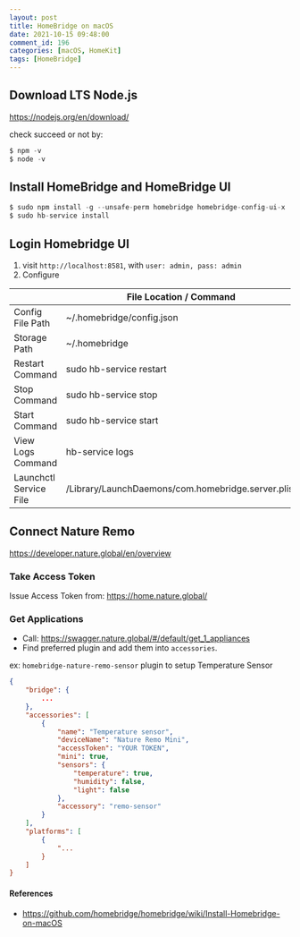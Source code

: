```yaml
---
layout: post
title: HomeBridge on macOS
date: 2021-10-15 09:48:00
comment_id: 196
categories: [macOS, HomeKit]
tags: [HomeBridge]
---
```


## Download LTS Node.js

<https://nodejs.org/en/download/>

check succeed or not by:

```s
$ npm -v
$ node -v
```

## Install HomeBridge and HomeBridge UI

```s
$ sudo npm install -g --unsafe-perm homebridge homebridge-config-ui-x
$ sudo hb-service install
```

## Login Homebridge UI

1. visit `http://localhost:8581`, with `user: admin, pass: admin`
2. Configure

|   |  File Location / Command |
|---|---|
|  Config File Path |  ~/.homebridge/config.json |
| Storage Path| 	~/.homebridge |
|Restart Command	|sudo hb-service restart
|Stop Command	|sudo hb-service stop
|Start Command	|sudo hb-service start
|View Logs Command	|hb-service logs
|Launchctl Service File	|/Library/LaunchDaemons/com.homebridge.server.plist |

## Connect Nature Remo

<https://developer.nature.global/en/overview>

### Take Access Token

Issue Access Token from: <https://home.nature.global/>

### Get Applications

- Call: <https://swagger.nature.global/#/default/get_1_appliances>
- Find preferred plugin and add them into `accessories`.

ex: `homebridge-nature-remo-sensor` plugin to setup Temperature Sensor

```json
{
    "bridge": {
        ...
    },
    "accessories": [
        {
            "name": "Temperature sensor",
            "deviceName": "Nature Remo Mini",
            "accessToken": "YOUR TOKEN",
            "mini": true,
            "sensors": {
                "temperature": true,
                "humidity": false,
                "light": false
            },
            "accessory": "remo-sensor"
        }
    ],
    "platforms": [
        {
            "...
        }
    ]
}
```

#### References

- <https://github.com/homebridge/homebridge/wiki/Install-Homebridge-on-macOS>
